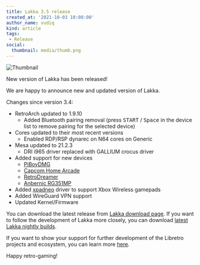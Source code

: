 ```yaml
---
title: Lakka 3.5 release
created_at: '2021-10-03 10:00:00'
author_name: vudiq
kind: article
tags:
 - Release
social:
  thumbnail: media/thumb.png
---
```


![Thumbnail](media/thumb.png)

New version of Lakka has been released!

We are happy to announce new and updated version of Lakka.

Changes since version 3.4:

- RetroArch updated to 1.9.10
  - Added Bluetooth pairing removal (press <kbd>START</kbd> / <kbd>Space</kbd> in the device list to remove pairing for the selected device)
- Cores updated to their most recent versions
  - Enabled RDP/RSP dynarec on N64 cores on Generic
- Mesa updated to 21.2.3
  - DRI i965 driver replaced with GALLIUM crocus driver
- Added support for new devices
  - [PiBoyDMG](https://www.experimentalpi.com/PiBoy-DMG--Kit_p_18.html)
  - [Capcom Home Arcade](https://capcomhomearcade.com)
  - [RetroDreamer](https://www.kickstarter.com/projects/eddietay/retro-dreamer-g4a-cm4-by-my-retro-game-case)
  - [Anbernic RG351MP](https://anbernic.com/products/anbernic-new-rg351mp-retro-games-built)
- Added [xpadneo](https://atar-axis.github.io/xpadneo/) driver to support Xbox Wireless gamepads
- Added WireGuard VPN support
- Updated Kernel/Firmware

You can download the latest release from [Lakka download page](/get). If you want to follow the development of Lakka more closely, you can download [latest Lakka nightly builds](https://nightly.builds.lakka.tv/latest).

If you want to show your support for further development of the Libretro projects and ecosystem, you can learn more [here](http://retroarch.com/index.php?page=donate).

Happy retro-gaming!
